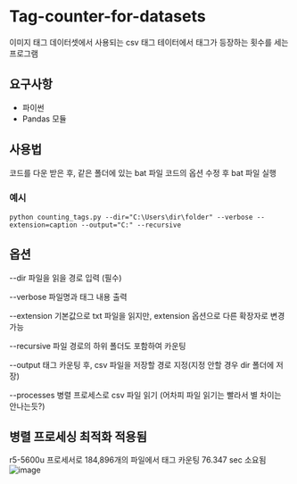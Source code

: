 # Tag-counter-for-datasets
이미지 태그 데이터셋에서 사용되는 csv 태그 테이터에서 태그가 등장하는 횟수를 세는 프로그램

## 요구사항
- 파이썬
- Pandas 모듈

## 사용법
코드를 다운 받은 후, 같은 폴더에 있는 bat 파일 코드의 옵션 수정 후 bat 파일 실행
### 예시
```
python counting_tags.py --dir="C:\Users\dir\folder" --verbose --extension=caption --output="C:" --recursive
```
## 옵션
--dir 파일을 읽을 경로 입력 (필수)

--verbose 파일명과 태그 내용 출력

--extension 기본값으로 txt 파일을 읽지만, extension 옵션으로 다른 확장자로 변경 가능

--recursive 파일 경로의 하위 폴더도 포함하여 카운팅

--output 태그 카운팅 후, csv 파일을 저장할 경로 지정(지정 안할 경우 dir 폴더에 저장)

--processes 병렬 프로세스로 csv 파일 읽기 (어차피 파일 읽기는 빨라서 별 차이는 안나는듯?)

## 병렬 프로세싱 최적화 적용됨

r5-5600u 프로세서로 184,896개의 파일에서 태그 카운팅 76.347 sec 소요됨
![image](https://user-images.githubusercontent.com/14136511/227281258-a05f1b69-0f41-4624-989b-f6fd7a2bffc5.png)
